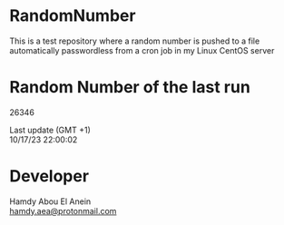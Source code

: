 # RandomNumber    
This is a test repository where a random number is pushed to a file automatically passwordless from a cron job in my Linux CentOS server    
# Random Number of the last run   
26346
      
Last update (GMT +1)    
10/17/23 22:00:02
# Developer    
Hamdy Abou El Anein   
hamdy.aea@protonmail.com
